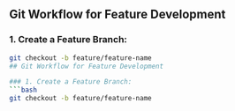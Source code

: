 ## Git Workflow for Feature Development

### 1. Create a Feature Branch:
```bash
git checkout -b feature/feature-name
## Git Workflow for Feature Development

### 1. Create a Feature Branch:
```bash
git checkout -b feature/feature-name

